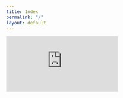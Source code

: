 ```yaml
---
title: Index
permalink: "/"
layout: default
---
```


<iframe src="https://player.vimeo.com/video/148281898" frameborder="0"></iframe>